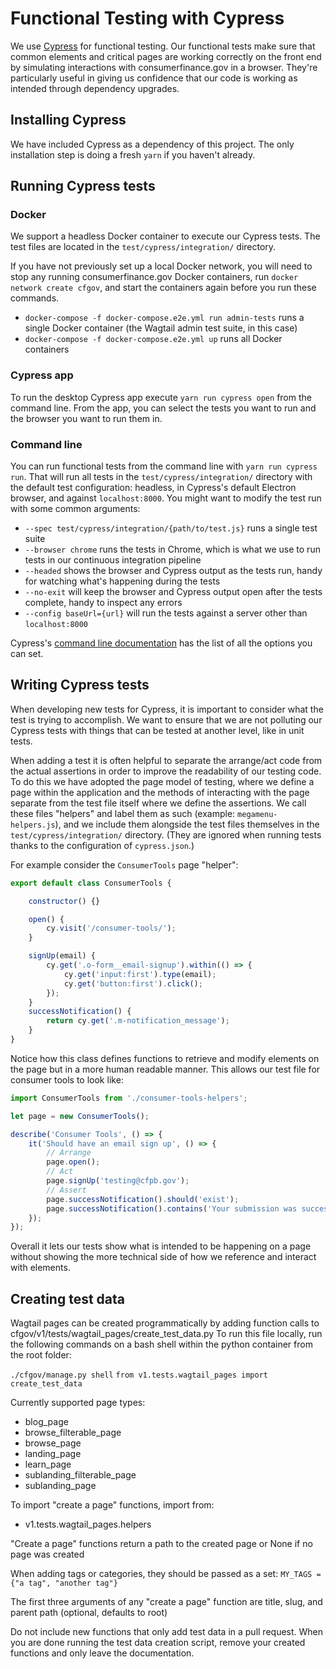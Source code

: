 # Functional Testing with Cypress

We use [Cypress](https://www.cypress.io) for functional testing. Our functional tests make sure that common elements and critical pages are working correctly on the front end by simulating interactions with consumerfinance.gov in a browser. They're particularly useful in giving us confidence that our code is working as intended through dependency upgrades.

## Installing Cypress

We have included Cypress as a dependency of this project. The only installation step is doing a fresh `yarn` if you haven't already.

## Running Cypress tests

### Docker

We support a headless Docker container to execute our Cypress tests. The test files are located in the `test/cypress/integration/` directory.

If you have not previously set up a local Docker network, you will need to stop any running consumerfinance.gov Docker containers, run `docker network create cfgov`, and start the containers again before you run these commands.

* `docker-compose -f docker-compose.e2e.yml run admin-tests` runs a single Docker container (the Wagtail admin test suite, in this case)
* `docker-compose -f docker-compose.e2e.yml up` runs all Docker containers

### Cypress app

To run the desktop Cypress app execute `yarn run cypress open` from the command line. From the app, you can select the tests you want to run and the browser you want to run them in.

### Command line

You can run functional tests from the command line with `yarn run cypress run`. That will run all tests in the `test/cypress/integration/` directory with the default test configuration: headless, in Cypress's default Electron browser, and against `localhost:8000`. You might want to modify the test run with some common arguments:

* `--spec test/cypress/integration/{path/to/test.js}` runs a single test suite
* `--browser chrome` runs the tests in Chrome, which is what we use to run tests in our continuous integration pipeline
* `--headed` shows the browser and Cypress output as the tests run, handy for watching what's happening during the tests
* `--no-exit` will keep the browser and Cypress output open after the tests complete, handy to inspect any errors
* `--config baseUrl={url}` will run the tests against a server other than `localhost:8000`

Cypress's [command line documentation](https://docs.cypress.io/guides/guides/command-line.html#Options) has the list of all the options you can set.

## Writing Cypress tests

When developing new tests for Cypress, it is important to consider what the test is trying to accomplish. We want to ensure that we are not polluting our Cypress tests with things that can be tested at another level, like in unit tests.

When adding a test it is often helpful to separate the arrange/act code from the actual assertions in order to improve the readability of our testing code. To do this we have adopted the page model of testing, where we define a page within the application and the methods of interacting with the page separate from the test file itself where we define the assertions. We call these files "helpers" and label them as such (example: `megamenu-helpers.js`), and we include them alongside the test files themselves in the `test/cypress/integration/` directory. (They are ignored when running tests thanks to the configuration of `cypress.json`.)

For example consider the `ConsumerTools` page "helper":

```javascript
export default class ConsumerTools {

    constructor() {}

    open() {
        cy.visit('/consumer-tools/');
    }

    signUp(email) {
        cy.get('.o-form__email-signup').within(() => {
            cy.get('input:first').type(email);
            cy.get('button:first').click();
        });
    }
    successNotification() {
        return cy.get('.m-notification_message');
    }
}
```

Notice how this class defines functions to retrieve and modify elements on the page but in a more human readable manner. This allows our test file for consumer tools to look like:

```javascript
import ConsumerTools from './consumer-tools-helpers';

let page = new ConsumerTools();

describe('Consumer Tools', () => {
    it('Should have an email sign up', () => {
        // Arrange
        page.open();
        // Act
        page.signUp('testing@cfpb.gov');
        // Assert
        page.successNotification().should('exist');
        page.successNotification().contains('Your submission was successfully received.')
    });
});
```

Overall it lets our tests show what is intended to be happening on a page without showing the more technical side of how we reference and interact with elements.

## Creating test data

Wagtail pages can be created programmatically by adding function calls to cfgov/v1/tests/wagtail_pages/create_test_data.py
To run this file locally, run the following commands on a bash shell within
the python container from the root folder:

`./cfgov/manage.py shell`
`from v1.tests.wagtail_pages import create_test_data`

Currently supported page types:
- blog_page
- browse_filterable_page
- browse_page
- landing_page
- learn_page
- sublanding_filterable_page
- sublanding_page

To import "create a page" functions, import from:
- v1.tests.wagtail_pages.helpers

"Create a page" functions return a path to the created page or None if no page was created

When adding tags or categories, they should be passed as a set:
`MY_TAGS = {"a tag", "another tag"}`

The first three arguments of any "create a page" function are title, slug, and parent path (optional, defaults to root)

Do not include new functions that only add test data in a pull request. When you are done running the test data creation
script, remove your created functions and only leave the documentation.